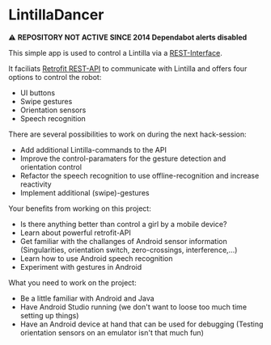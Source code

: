 LintillaDancer
==============

:warning: **REPOSITORY NOT ACTIVE SINCE 2014 Dependabot alerts disabled**

This simple app is used to control a Lintilla via a [REST-Interface](https://github.com/ERNICommunity/lintilla-embedded/wiki/REST%20API).

It faciliats [Retrofit REST-API](http://square.github.io/retrofit/) to communicate with Lintilla and offers four options to control the robot:

* UI buttons
* Swipe gestures
* Orientation sensors
* Speech recognition

There are several possibilities to work on during the next hack-session:

* Add additional Lintilla-commands to the API
* Improve the control-paramaters for the gesture detection and orientation control
* Refactor the speech recognition to use offline-recognition and increase reactivity
* Implement additional (swipe)-gestures

Your benefits from working on this project:

* Is there anything better than control a girl by a mobile device?
* Learn about powerful retrofit-API
* Get familiar with the challanges of Android sensor information (Singularities, orientation switch, zero-crossings, interference,...)
* Learn how to use Android speech recognition
* Experiment with gestures in Android

What you need to work on the project:

* Be a little familiar with Android and Java
* Have Android Studio running (we don't want to loose too much time setting up things)
* Have an Android device at hand that can be used for debugging (Testing orientation sensors on an emulator isn't that much fun)

